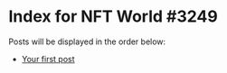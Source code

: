 # Index for NFT World #3249
Posts will be displayed in the order below:

- [Your first post](./001-first.md)

